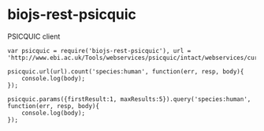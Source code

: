 biojs-rest-psicquic
===================

PSICQUIC client

```
var psicquic = require('biojs-rest-psicquic'), url = 'http://www.ebi.ac.uk/Tools/webservices/psicquic/intact/webservices/current/search';

psicquic.url(url).count('species:human', function(err, resp, body){
    console.log(body);
});

psicquic.params({firstResult:1, maxResults:5}).query('species:human', function(err, resp, body){
    console.log(body);
});
```
